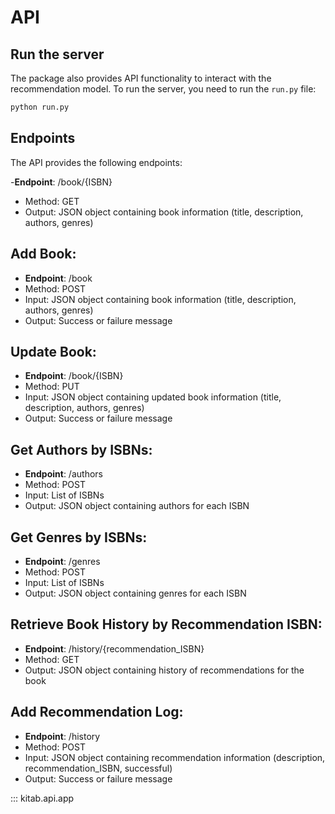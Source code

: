 # API

## Run the server

The package also provides API functionality to interact with the recommendation model. To run the server, you need to run the `run.py` file:

```bash
python run.py
```

## Endpoints

The API provides the following endpoints:

-**Endpoint**: /book/{ISBN}
- Method: GET
- Output: JSON object containing book information (title, description, authors, genres)

 ## Add Book:
- **Endpoint**: /book
- Method: POST
- Input: JSON object containing book information (title, description, authors, genres)
- Output: Success or failure message

## Update Book:
- **Endpoint**: /book/{ISBN}
- Method: PUT
- Input: JSON object containing updated book information (title, description, authors, genres)
- Output: Success or failure message

## Get Authors by ISBNs:
- **Endpoint**: /authors
- Method: POST
- Input: List of ISBNs
- Output: JSON object containing authors for each ISBN

## Get Genres by ISBNs:
- **Endpoint**: /genres
- Method: POST
- Input: List of ISBNs
- Output: JSON object containing genres for each ISBN

## Retrieve Book History by Recommendation ISBN:
- **Endpoint**: /history/{recommendation_ISBN}
- Method: GET
- Output: JSON object containing history of recommendations for the book

## Add Recommendation Log:
- **Endpoint**: /history
- Method: POST
- Input: JSON object containing recommendation information (description, recommendation_ISBN, successful)
- Output: Success or failure message

::: kitab.api.app